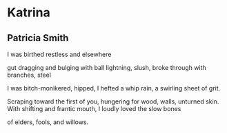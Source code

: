 # Katrina
## Patricia Smith
I was birthed restless and elsewhere

gut dragging and bulging with ball lightning, slush,
broke through with branches, steel

I was bitch-monikered, hipped, I hefted
a whip rain, a swirling sheet of grit.

Scraping toward the first of you, hungering for wood, walls,
unturned skin. With shifting and frantic mouth, I loudly loved
the slow bones

of elders, fools, and willows.